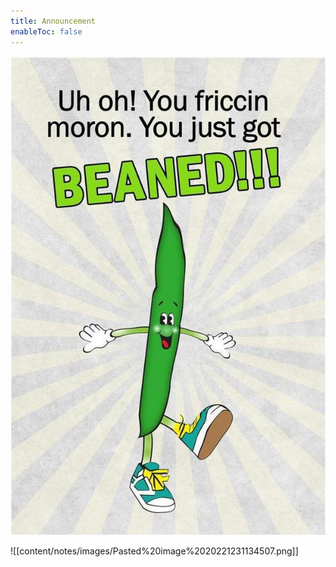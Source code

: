 ```yaml
---
title: Announcement
enableToc: false
---
```


![](content/notes/images/Pasted%20image%2020221231134507.png)

![[content/notes/images/Pasted%20image%2020221231134507.png]]